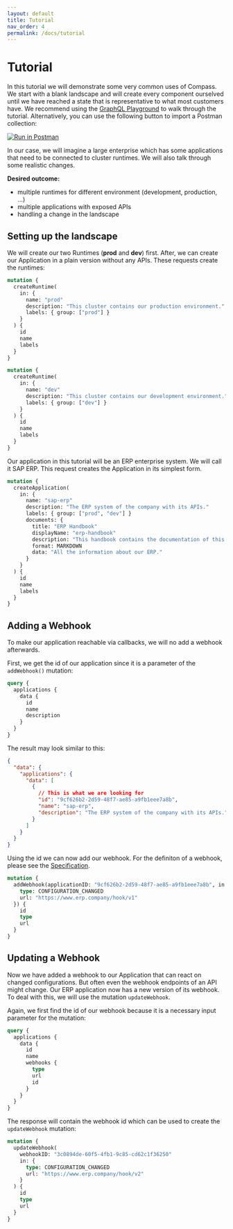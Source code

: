 ```yaml
---
layout: default
title: Tutorial
nav_order: 4
permalink: /docs/tutorial
---
```


# Tutorial

In this tutorial we will demonstrate some very common uses of Compass. We start with a blank landscape and will create every component ourselved until we have reached a state that is representative to what most customers have. We recommend using the [GraphQL Playground](https://director.compass.cluster.extend.cx.cloud.sap/) to walk through the tutorial. Alternatively, you can use the following button to import a Postman collection:

[![Run in Postman](https://run.pstmn.io/button.svg)](https://app.getpostman.com/run-collection/8605900361a34a6f4100)

In our case, we will imagine a large enterprise which has some applications that need to be connected to cluster runtimes. We will also talk through some realistic changes.

**Desired outcome:**
- multiple runtimes for different environment (development, production, ...)
- multiple applications with exposed APIs
- handling a change in the landscape

## Setting up the landscape

We will create our two Runtimes (**prod** and **dev**) first. After, we can create our Application in a plain version without any APIs. These requests create the runtimes:

```graphql
mutation {
  createRuntime(
    in: {
      name: "prod"
      description: "This cluster contains our production environment."
      labels: { group: ["prod"] }
    }
  ) {
    id
    name
    labels
  }
}
```

```graphql
mutation {
  createRuntime(
    in: {
      name: "dev"
      description: "This cluster contains our development environment."
      labels: { group: ["dev"] }
    }
  ) {
    id
    name
    labels
  }
}
```

Our application in this tutorial will be an ERP enterprise system. We will call it SAP ERP. This request creates the Application in its simplest form.

```graphql
mutation {
  createApplication(
    in: {
      name: "sap-erp"
      description: "The ERP system of the company with its APIs."
      labels: { group: ["prod", "dev"] }
      documents: {
        title: "ERP Handbook"
        displayName: "erp-handbook"
        description: "This handbook contains the documentation of this application."
        format: MARKDOWN
        data: "All the information about our ERP."
      }
    }
  ) {
    id
    name
    labels
  }
}
```

## Adding a Webhook

To make our application reachable via callbacks, we will no add a webhook afterwards.

First, we get the id of our application since it is a parameter of the `addWebhook()` mutation:

```graphql
query {
  applications {
    data {
      id
      name
      description
    }
  }
}
```

The result may look similar to this:

```json
{
  "data": {
    "applications": {
      "data": [
        {
          // This is what we are looking for
          "id": "9cf626b2-2d59-48f7-ae85-a9fb1eee7a8b",
          "name": "sap-erp",
          "description": "The ERP system of the company with its APIs."
        }
      ]
    }
  }
}
```

Using the id we can now add our webhook. For the definiton of a webhook, please see the [Specification](http://localhost:4000/assets/graphql-doc/webhookinput.doc.html).

```graphql
mutation {
  addWebhook(applicationID: "9cf626b2-2d59-48f7-ae85-a9fb1eee7a8b", in: {
    type: CONFIGURATION_CHANGED
    url: "https://www.erp.company/hook/v1"
  }) {
    id
    type
    url
  }
}
```

## Updating a Webhook

Now we have added a webhook to our Application that can react on changed configurations. But often even the webhook endpoints of an API might change. Our ERP application now has a new version of its webhook. To deal with this, we will use the mutation `updateWebhook`.

Again, we first find the id of our webhook because it is a necessary input parameter for the mutation:

```graphql
query {
  applications {
    data {
      id
      name
      webhooks {
        type
        url
        id
      }
    }
  }
}
```

The response will contain the webhook id which can be used to create the `updateWebhook` mutation:

```graphql
mutation {
  updateWebhook(
    webhookID: "3c0894de-60f5-4fb1-9c85-cd62c1f36250"
    in: { 
      type: CONFIGURATION_CHANGED
      url: "https://www.erp.company/hook/v2"
    }
  ) {
    id
    type
    url
  }
}
```